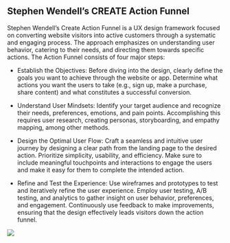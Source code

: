 ## Stephen Wendell’s CREATE Action Funnel
Stephen Wendell’s Create Action Funnel is a UX design framework focused on converting website visitors into active customers through a systematic and engaging process. The approach emphasizes on understanding user behavior, catering to their needs, and directing them towards specific actions. The Action Funnel consists of four major steps:

- Establish the Objectives: Before diving into the design, clearly define the goals you want to achieve through the website or app. Determine what actions you want the users to take (e.g., sign up, make a purchase, share content) and what constitutes a successful conversion.

- Understand User Mindsets: Identify your target audience and recognize their needs, preferences, emotions, and pain points. Accomplishing this requires user research, creating personas, storyboarding, and empathy mapping, among other methods.

- Design the Optimal User Flow: Craft a seamless and intuitive user journey by designing a clear path from the landing page to the desired action. Prioritize simplicity, usability, and efficiency. Make sure to include meaningful touchpoints and interactions to engage the users and make it easy for them to complete the intended action.

- Refine and Test the Experience: Use wireframes and prototypes to test and iteratively refine the user experience. Employ user testing, A/B testing, and analytics to gather insight on user behavior, preferences, and engagement. Continuously use feedback to make improvements, ensuring that the design effectively leads visitors down the action funnel.

![](https://www.prodify.group/hubfs/Screen%20Shot%202019-07-19%20at%2010.06.33%20AM.png)